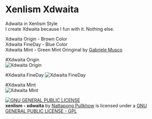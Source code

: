 # Xenlism Xdwaita
Adwaita in Xenlism Style    
I create Xdwaita because I fun with it. Nothing else.    
        
Xdwaita Origin - Brown Color   
Xdwaita FineDay - Blue Color   
Xdwaita Mint - Green Mint Oringinal by [Gabriele Musco](https://github.com/GabMus)    
   

#Xdwaita Origin    
![Xdwaita Origin](https://github.com/xenlism/Xdwaita/raw/master/Screenshot/Adwaita-xenlism-edition-origin.png)    
     
#Xdwaita FineDay
![Xdwaita FineDay](https://github.com/xenlism/Xdwaita/raw/master/Screenshot/Adwaita-xenlism-edition.png)     

#Xdwaita Mint   
![Xdwaita Mint](https://github.com/xenlism/Xdwaita/raw/master/Screenshot/Adwaita-xenlism-edition-mint.png)     

     
[![GNU GENERAL PUBLIC LICENSE](http://www.gnu.org/graphics/gplv3-127x51.png)](https://www.gnu.org/licenses/gpl.txt/)   
**xenlism - xdwaita** by [Nattapong Pullkhow](https://plus.google.com/+NattapongPullkhow/) is licensed under a [GNU GENERAL PUBLIC LICENSE - GPL](https://www.gnu.org/licenses/gpl.txt) 
